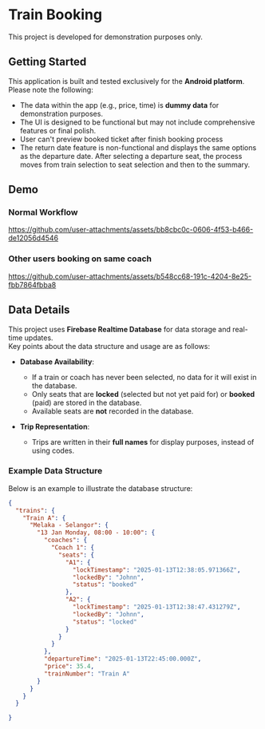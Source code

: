 # Train Booking

This project is developed for demonstration purposes only.

## Getting Started

This application is built and tested exclusively for the **Android platform**.  
Please note the following:  
- The data within the app (e.g., price, time) is **dummy data** for demonstration purposes.  
- The UI is designed to be functional but may not include comprehensive features or final polish.
- User can't preview booked ticket after finish booking process
- The return date feature is non-functional and displays the same options as the departure date. After selecting a departure seat, the process moves from train selection to seat selection and then to the summary.

## Demo

### Normal Workflow
https://github.com/user-attachments/assets/bb8cbc0c-0606-4f53-b466-de12056d4546

### Other users booking on same coach
https://github.com/user-attachments/assets/b548cc68-191c-4204-8e25-fbb7864fbba8

## Data Details

This project uses **Firebase Realtime Database** for data storage and real-time updates.  
Key points about the data structure and usage are as follows:  

- **Database Availability**:  
  - If a train or coach has never been selected, no data for it will exist in the database.  
  - Only seats that are **locked** (selected but not yet paid for) or **booked** (paid) are stored in the database.  
  - Available seats are **not** recorded in the database.  

- **Trip Representation**:  
  - Trips are written in their **full names** for display purposes, instead of using codes.

### Example Data Structure

Below is an example to illustrate the database structure:

``` json
{
  "trains": {
    "Train A": {
      "Melaka - Selangor": {
        "13 Jan Monday, 08:00 - 10:00": {
          "coaches": {
            "Coach 1": {
              "seats": {
                "A1": {
                  "lockTimestamp": "2025-01-13T12:38:05.971366Z",
                  "lockedBy": "Johnn",
                  "status": "booked"
                },
                "A2": {
                  "lockTimestamp": "2025-01-13T12:38:47.431279Z",
                  "lockedBy": "Johnn",
                  "status": "locked"
                }
              }
            }
          },
          "departureTime": "2025-01-13T22:45:00.000Z",
          "price": 35.4,
          "trainNumber": "Train A"
        }
      }
    }
  }

}
```


